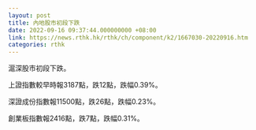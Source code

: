 ```yaml
---
layout: post
title: 內地股市初段下跌
date: 2022-09-16 09:37:44.000000000 +08:00
link: https://news.rthk.hk/rthk/ch/component/k2/1667030-20220916.htm
categories: rthk
---
```


滬深股市初段下跌。

上證指數較早時報3187點，跌12點，跌幅0.39%。

深證成份指數報11500點，跌26點，跌幅0.23%。

創業板指數報2416點，跌7點，跌幅0.31%。
